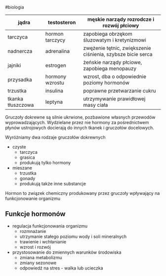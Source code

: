 #biologia

| jądra             | testosteron     | męskie narządy rozrodcze i rozwój płciowy                   |
| ----------------- | --------------- | ----------------------------------------------------------- |
| tarczyca          | hormon tarczycy | zapobiega obrzękom śluzowatym i kretynizmowi                |
| nadnercza         | adrenalina      | zwężenie tętnic, zwiększenie ciśnienia, szybsze bicie serca |
| jajniki           | estrogen        | żeńskie narządy płciowe, zapobiega menopauzy                |
| przysadka         | hormony wzrostu | wzrost, dba o odpowiednie poziomy hormonów                  |
| trzustka          | insulina        | poprawne przetwarzanie cukru                                |
| tkanka tłuszczowa | leptyna         | utrzymywanie prawidłowej masy ciała                         |

Gruczoły dokrewne są silnie ukrwione, pozbawione własnych przewodów wyprowadzających. Wydzielane przez nie hormony za pośrednictwem płynów ustrojowych docierają do innych tkanek i gruczołów docelowych.

Wyróżniamy dwa rodzaje gruczołów dokrewnych
- czyste
	- tarczyca
	- grasica
	- produkują tylko hormony
- mieszane
	- trzustka
	- gonady
	- produkują także inne substancje

Hormon to związek chemiczny produkowany przez gruczoły wpływający na funkcjonowanie organizmu

## Funkcje hormonów
- regulacja funkcjonowania organizmu
	- rozmnażanie
	- utrzymanie stałego poziomu wody i soli mineralnych
	- trawienie i wchłanianie
	- wzrost i rozwój
- przystosowanie do zmiennych warunków środowiska
	- zmiana metabolizmu
	- zmiany sezonowe
	- odpowiedź na stres - walka lub ucieczka